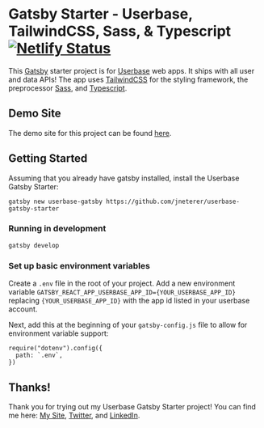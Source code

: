 # Gatsby Starter - Userbase, TailwindCSS, Sass, & Typescript [![Netlify Status](https://api.netlify.com/api/v1/badges/1a5f926a-5ec4-4180-a217-d8b99b9ecd48/deploy-status)](https://app.netlify.com/sites/userbase-gatsby-starter/deploys)

This [Gatsby](https://www.gatsbyjs.org/) starter project is for [Userbase](https://userbase.com/) web apps. It ships with all user and data APIs! The app uses [TailwindCSS](https://tailwindcss.com/) for the styling framework, the preprocessor [Sass](https://sass-lang.com/), and [Typescript](https://www.typescriptlang.org/).

## Demo Site

The demo site for this project can be found [here](https://userbase-gatsby-starter.jacobneterer.com/).

## Getting Started

Assuming that you already have gatsby installed, install the Userbase Gatsby Starter:
```
gatsby new userbase-gatsby https://github.com/jneterer/userbase-gatsby-starter
```

### Running in development

`gatsby develop`

### Set up basic environment variables

Create a `.env` file in the root of your project. Add a new environment variable `GATSBY_REACT_APP_USERBASE_APP_ID={YOUR_USERBASE_APP_ID}` replacing `{YOUR_USERBASE_APP_ID}` with the app id listed in your userbase account.

Next, add this at the beginning of your `gatsby-config.js` file to allow for environment variable support:

```
require("dotenv").config({
  path: `.env`,
})
```
## Thanks!
Thank you for trying out my Userbase Gatsby Starter project! You can find me here: [My Site](https://jacobneterer.com), [Twitter](https://twitter.com/jacobneterer), and [LinkedIn](https://www.linkedin.com/in/jacobneterer).
